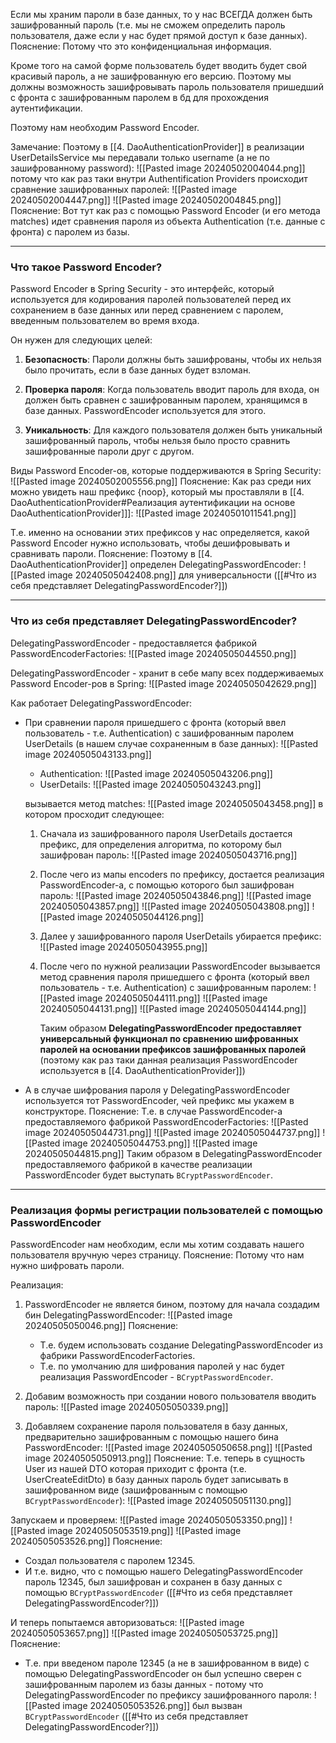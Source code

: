 Если мы храним пароли в базе данных, то у нас ВСЕГДА должен быть зашифрованный пароль (т.е. мы не сможем определить пароль пользователя, даже если у нас будет прямой доступ к базе данных).
Пояснение: Потому что это конфиденциальная информация.

Кроме того на самой форме пользователь будет вводить будет свой красивый пароль, а не зашифрованную его версию. Поэтому мы должны возможность зашифровывать пароль пользователя пришедший с фронта с зашифрованным паролем в бд для прохождения аутентификации.

Поэтому нам необходим Password Encoder.

Замечание: Поэтому в [[4. DaoAuthenticationProvider]] в реализации UserDetailsService мы передавали только username (а не по зашифрованному password):
![[Pasted image 20240502004044.png]]
потому что как раз таки внутри Authentification Providers происходит сравнение зашифрованных паролей:
![[Pasted image 20240502004447.png]]
![[Pasted image 20240502004845.png]]
	Пояснение: Вот тут как раз с помощью Password Encoder (и его метода matches) идет сравнения пароля из объекта Authentication (т.е. данные с фронта) с паролем из базы.

---

### Что такое Password Encoder?

Password Encoder в Spring Security - это интерфейс, который используется для кодирования паролей пользователей перед их сохранением в базе данных или перед сравнением с паролем, введенным пользователем во время входа.

Он нужен для следующих целей:
1. **Безопасность**: Пароли должны быть зашифрованы, чтобы их нельзя было прочитать, если в базе данных будет взломан.
    
2. **Проверка пароля**: Когда пользователь вводит пароль для входа, он должен быть сравнен с зашифрованным паролем, хранящимся в базе данных. PasswordEncoder используется для этого.
    
3. **Уникальность**: Для каждого пользователя должен быть уникальный зашифрованный пароль, чтобы нельзя было просто сравнить зашифрованные пароли друг с другом.

Виды Password Encoder-ов, которые поддерживаются в Spring Security:
![[Pasted image 20240502005556.png]]
Пояснение: Как раз среди них можно увидеть наш префикс {noop}, который мы проставляли в [[4. DaoAuthenticationProvider#Реализация аутентификации на основе DaoAuthenticationProvider]]]:
	![[Pasted image 20240501011541.png]]

Т.е. именно на основании этих префиксов у нас определяется, какой Password Encoder нужно использовать, чтобы дешифровывать и сравнивать пароли.
Пояснение: Поэтому в [[4. DaoAuthenticationProvider]] определен DelegatingPasswordEncoder:
![[Pasted image 20240505042408.png]]
	для универсальности ([[#Что из себя представляет DelegatingPasswordEncoder?]])


---

### Что из себя представляет DelegatingPasswordEncoder?

DelegatingPasswordEncoder - предоставляется фабрикой PasswordEncoderFactories:
![[Pasted image 20240505044550.png]]

DelegatingPasswordEncoder - хранит в себе мапу всех поддерживаемых Password Encoder-ров в Spring:
![[Pasted image 20240505042629.png]]

Как работает DelegatingPasswordEncoder:
- При сравнении пароля пришедшего с фронта (который ввел пользователь - т.е. Authentication) с зашифрованным паролем UserDetails (в нашем случае сохраненным в базе данных):
	![[Pasted image 20240505043133.png]]
	- Authentication:
		![[Pasted image 20240505043206.png]]
	- UserDetails:
		![[Pasted image 20240505043243.png]]
	
	вызывается метод matches:
	![[Pasted image 20240505043458.png]]
	в котором просходит следующее:
	1. Сначала из зашифрованного пароля UserDetails достается префикс, для определения алгоритма, по которому был зашифрован пароль:
		![[Pasted image 20240505043716.png]]
	2. После чего из мапы encoders по префиксу, достается реализация PasswordEncoder-а, с помощью которого был зашифрован пароль:
		![[Pasted image 20240505043846.png]]
		![[Pasted image 20240505043857.png]]
		![[Pasted image 20240505043808.png]]
		![[Pasted image 20240505044126.png]]
	3. Далее у зашифрованного пароля UserDetails убирается префикс:
		![[Pasted image 20240505043955.png]]
	4. После чего по нужной реализации PasswordEncoder вызывается метод сравнения пароля пришедшего с фронта (который ввел пользователь - т.е. Authentication) с зашифрованным паролем:
		![[Pasted image 20240505044111.png]]
		![[Pasted image 20240505044131.png]]
		![[Pasted image 20240505044144.png]]

		Таким образом **DelegatingPasswordEncoder предоставляет универсальный функционал по сравнению шифрованных паролей на основании префиксов зашифрованных паролей** (поэтому как раз таки данная реализация PasswordEncoder используется в  [[4. DaoAuthenticationProvider]])

- А в случае шифрования пароля у DelegatingPasswordEncoder используется тот PasswordEncoder, чей префикс мы укажем в конструкторе.
	Пояснение: Т.е. в случае PasswordEncoder-а предоставляемого фабрикой PasswordEncoderFactories:
	![[Pasted image 20240505044731.png]]
	![[Pasted image 20240505044737.png]]
	![[Pasted image 20240505044753.png]]
	![[Pasted image 20240505044815.png]]
	Таким образом в DelegatingPasswordEncoder предоставляемого фабрикой в качестве реализации PasswordEncoder будет выступать `BCryptPasswordEncoder`.

	
---

### Реализация формы регистрации пользователей с помощью PasswordEncoder

PasswordEncoder нам необходим, если мы хотим создавать нашего пользователя вручную через страницу.
Пояснение: Потому что нам нужно шифровать пароли.

Реализация:
1. PasswordEncoder не является бином, поэтому для начала создадим бин  DelegatingPasswordEncoder:
	![[Pasted image 20240505050046.png]]
	Пояснение: 
	- Т.е. будем использовать создание DelegatingPasswordEncoder из фабрики PasswordEncoderFactories.
	- Т.е. по умолчанию для шифрования паролей у нас будет реализация PasswordEncoder - `BCryptPasswordEncoder`.

2. Добавим возможность при создании нового пользователя вводить пароль:
	![[Pasted image 20240505050339.png]]
	
3. Добавляем сохранение пароля пользователя в базу данных, предварительно зашифрованным с помощью нашего бина PasswordEncoder:
	![[Pasted image 20240505050658.png]]
	![[Pasted image 20240505050913.png]]
	Пояснение: Т.е. теперь в сущность User из нашей DTO которая приходит с фронта (т.е. UserCreateEditDto) в базу данных пароль будет записывать в зашифрованном виде (зашифрованным с помощью `BCryptPasswordEncoder`):
		![[Pasted image 20240505051130.png]]

Запускаем и проверяем:
![[Pasted image 20240505053350.png]]
![[Pasted image 20240505053519.png]]
![[Pasted image 20240505053526.png]]
Пояснение: 
- Создал пользователя с паролем 12345.
- И т.е. видно, что с помощью нашего DelegatingPasswordEncoder пароль 12345, был зашифрован и сохранен в базу данных с помощью `BCryptPasswordEncoder` ([[#Что из себя представляет DelegatingPasswordEncoder?]])

И теперь попытаемся авторизоваться:
![[Pasted image 20240505053657.png]]
![[Pasted image 20240505053725.png]]
Пояснение:
- Т.е. при введеном пароле 12345 (а не в зашифрованном в виде) с помощью DelegatingPasswordEncoder он был успешно сверен с зашифрованным паролем из базы данных - потому что DelegatingPasswordEncoder по префиксу зашифрованного пароля:
	![[Pasted image 20240505053526.png]]
	был вызван  `BCryptPasswordEncoder` ([[#Что из себя представляет DelegatingPasswordEncoder?]])
